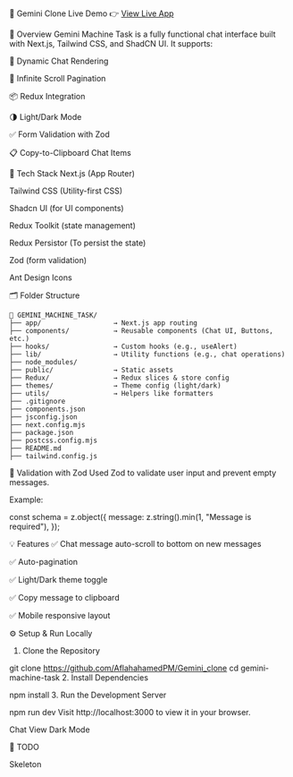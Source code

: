 🚀 Gemini Clone
Live Demo 👉 [View Live App](http://gemini-clone-six-zeta.vercel.app)

📖 Overview
Gemini Machine Task is a fully functional chat interface built with Next.js, Tailwind CSS, and ShadCN UI. It supports:

🧠 Dynamic Chat Rendering

📜 Infinite Scroll Pagination

📦 Redux Integration

🌗 Light/Dark Mode

✅ Form Validation with Zod

📋 Copy-to-Clipboard Chat Items

🧱 Tech Stack
Next.js (App Router)

Tailwind CSS (Utility-first CSS)

Shadcn UI (for UI components)

Redux Toolkit (state management)

Redux Persistor (To persist the state)

Zod (form validation)

Ant Design Icons

🗂️ Folder Structure
```
📁 GEMINI_MACHINE_TASK/
├── app/                  → Next.js app routing
├── components/           → Reusable components (Chat UI, Buttons, etc.)
├── hooks/                → Custom hooks (e.g., useAlert)
├── lib/                  → Utility functions (e.g., chat operations)
├── node_modules/
├── public/               → Static assets
├── Redux/                → Redux slices & store config
├── themes/               → Theme config (light/dark)
├── utils/                → Helpers like formatters
├── .gitignore
├── components.json
├── jsconfig.json
├── next.config.mjs
├── package.json
├── postcss.config.mjs
├── README.md
├── tailwind.config.js
```

🧪 Validation with Zod
Used Zod to validate user input and prevent empty messages.

Example:

const schema = z.object({
  message: z.string().min(1, "Message is required"),
});


💡 Features
✅ Chat message auto-scroll to bottom on new messages

✅ Auto-pagination

✅ Light/Dark theme toggle

✅ Copy message to clipboard

✅ Mobile responsive layout

⚙️ Setup & Run Locally
1. Clone the Repository

git clone https://github.com/AflahahamedPM/Gemini_clone
cd gemini-machine-task
2. Install Dependencies

npm install
3. Run the Development Server

npm run dev
Visit http://localhost:3000 to view it in your browser.

Chat View	Dark Mode

📌 TODO
 
Skeleton